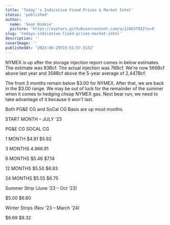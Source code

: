 ```yaml
---
title: 'Today''s Indicative Fixed Prices & Market Intel'
status: 'published'
author:
  name: 'Sean Dookie'
  picture: 'https://avatars.githubusercontent.com/u/124637922?v=4'
slug: 'todays-indicative-fixed-prices-market-intel'
description: ''
coverImage: ''
publishedAt: '2023-06-29T15:51:57.515Z'
---
```


NYMEX is up after the storage injection report comes in below estimates. The estimate was 83Bcf. The actual injection was 76Bcf. We're now 566Bcf above last year and 358Bcf above the 5-year average of 2,447Bcf.



The front 3 months remain below $3.00 for NYMEX. After that, we are back in the $3.00 range. We may be out of luck for the remainder of the summer when it comes to hedging cheap NYMEX gas. Next bear run; we need to take advantage of it because it won't last.



Both PG&E CG and SoCal CG Basis are up most months.



START MONTH – JULY ’23

PG&E CG SOCAL CG

1 MONTH $4.81 $5.92

3 MONTHS $4.96 $6.91

6 MONTHS $5.46 $7.14

12 MONTHS $5.50 $6.83

24 MONTHS $5.55 $6.75

Summer Strip (June ’23 – Oct ‘23)

$5.00 $6.60

Winter Strips (Nov ’23 – March ‘24)

$6.69 $8.32

